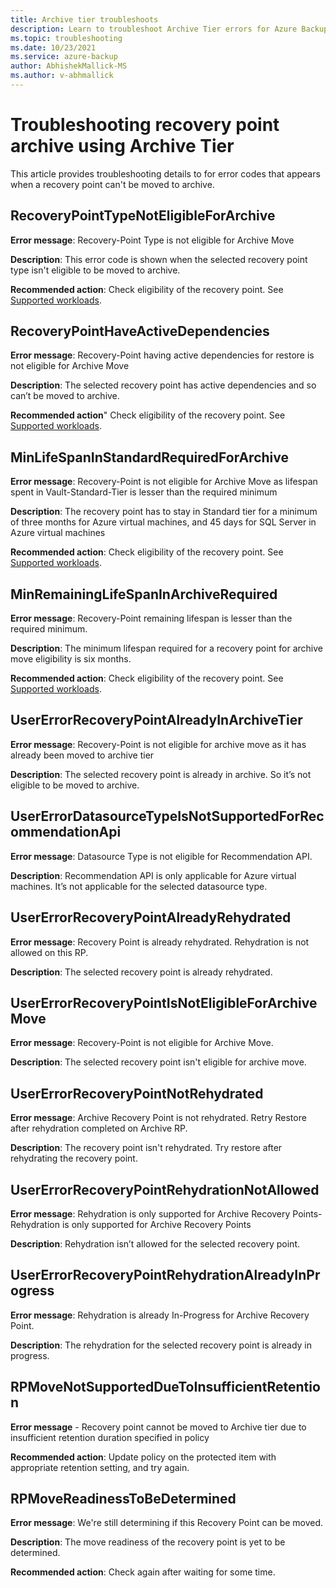 ```yaml
---
title: Archive tier troubleshoots
description: Learn to troubleshoot Archive Tier errors for Azure Backup.
ms.topic: troubleshooting
ms.date: 10/23/2021
ms.service: azure-backup
author: AbhishekMallick-MS
ms.author: v-abhmallick
---
```


# Troubleshooting recovery point archive using Archive Tier

This article provides troubleshooting details to for error codes that appears when a recovery point can't be moved to archive.

## RecoveryPointTypeNotEligibleForArchive

**Error message**: Recovery-Point Type is not eligible for Archive Move

**Description**: This error code is shown when the selected recovery point type isn't eligible to be moved to archive.

**Recommended action**: Check eligibility of the recovery point. See [Supported workloads](archive-tier-support.md#supported-workloads).

## RecoveryPointHaveActiveDependencies

**Error message**: Recovery-Point having active dependencies for restore is not eligible for Archive Move

**Description**: The selected recovery point has active dependencies and so can’t be moved to archive.

**Recommended action**" Check eligibility of the recovery point. See [Supported workloads](archive-tier-support.md#supported-workloads).

## MinLifeSpanInStandardRequiredForArchive

**Error message**: Recovery-Point is not eligible for Archive Move as lifespan spent in Vault-Standard-Tier is lesser than the required minimum

**Description**: The recovery point has to stay in Standard tier for a minimum of three months for Azure virtual machines, and 45 days for SQL Server in Azure virtual machines

**Recommended action**: Check eligibility of the recovery point. See [Supported workloads](archive-tier-support.md#supported-workloads).

## MinRemainingLifeSpanInArchiveRequired

**Error message**: Recovery-Point remaining lifespan is lesser than the required minimum.

**Description**: The minimum lifespan required for a recovery point for archive move eligibility is six months.

**Recommended action**: Check eligibility of the recovery point. See [Supported workloads](archive-tier-support.md#supported-workloads).

## UserErrorRecoveryPointAlreadyInArchiveTier

**Error message**: Recovery-Point is not eligible for archive move as it has already been moved to archive tier

**Description**: The selected recovery point is already in archive. So it’s not eligible to be moved to archive.

## UserErrorDatasourceTypeIsNotSupportedForRecommendationApi

**Error message**: Datasource Type is not eligible for Recommendation API.

**Description**: Recommendation API is only applicable for Azure virtual machines. It’s not applicable for the selected datasource type.

## UserErrorRecoveryPointAlreadyRehydrated

**Error message**: Recovery Point is already rehydrated. Rehydration is not allowed on this RP.

**Description**: The selected recovery point is already rehydrated.

## UserErrorRecoveryPointIsNotEligibleForArchiveMove

**Error message**: Recovery-Point is not eligible for Archive Move.

**Description**: The selected recovery point isn't eligible for archive move.

## UserErrorRecoveryPointNotRehydrated

**Error message**: Archive Recovery Point is not rehydrated. Retry Restore after rehydration completed on Archive RP.

**Description**: The recovery point isn't rehydrated. Try restore after rehydrating the recovery point.

## UserErrorRecoveryPointRehydrationNotAllowed

**Error message**: Rehydration is only supported for Archive Recovery Points- Rehydration is only supported for Archive Recovery Points

**Description**: Rehydration isn’t allowed for the selected recovery point.

## UserErrorRecoveryPointRehydrationAlreadyInProgress

**Error message**: Rehydration is already In-Progress for Archive Recovery Point.

**Description**: The rehydration for the selected recovery point is already in progress.

## RPMoveNotSupportedDueToInsufficientRetention

**Error message** - Recovery point cannot be moved to Archive tier due to insufficient retention duration specified in policy

**Recommended action**: Update policy on the protected item with appropriate retention setting, and try again.

## RPMoveReadinessToBeDetermined

**Error message**: We're still determining if this Recovery Point can be moved.

**Description**: The move readiness of the recovery point is yet to be determined.

**Recommended action**: Check again after waiting for some time.
